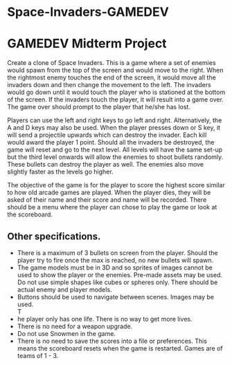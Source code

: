# Space-Invaders-GAMEDEV
<h1>GAMEDEV Midterm Project</h1>

Create a clone of Space Invaders. This is a game where a set of enemies would spawn from the top of the screen and would move to the right. When the rightmost enemy touches the end of the screen, it would move all the invaders down and then change the movement to the left. The invaders would go down until it would touch the player who is stationed at the bottom of the screen. If the invaders touch the player, it will result into a game over. The game over should prompt to the player that he/she has lost.

Players can use the left and right keys to go left and right. Alternatively, the A and D keys may also be used. When the player presses down or S key, it will send a projectile upwards which can destroy the invader. Each kill would award the player 1 point. Should all the invaders be destroyed, the game will reset and go to the next level. All levels will have the same set-up but the third level onwards will allow the enemies to shoot bullets randomly. These bullets can destroy the player as well. The enemies also move slightly faster as the levels go higher.

The objective of the game is for the player to score the highest score similar to how old arcade games are played. When the player dies, they will be asked of their name and their score and name will be recorded. There should be a menu where the player can chose to play the game or look at the scoreboard. 


<h2>Other specifications.</h2>
<ul>
<li>There is a maximum of 3 bullets on screen from the player. Should the player try to fire once the max is reached, no new bullets will spawn.</li>
<li>The game models must be in 3D and so sprites of images cannot be used to show the player or the enemies. Pre-made assets may be used. Do not use simple shapes like cubes or spheres only. There should be actual enemy and player models.</li>
<li>Buttons should be used to navigate between scenes. Images may be used.</li>
T<li>he player only has one life. There is no way to get more lives.</li>
<li>There is no need for a weapon upgrade.</li>
<li>Do not use Snowmen in the game.</li>
<li>There is no need to save the scores into a file or preferences. This means the scoreboard resets when the game is restarted.
Games are of teams of 1 - 3.</li>
</ul>
